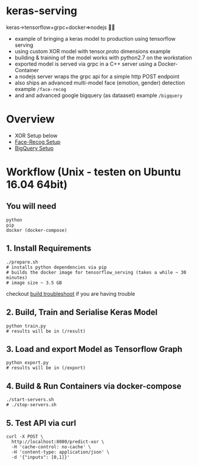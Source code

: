 # keras-serving

keras->tensorflow+grpc+docker=>nodejs :whale::fire:

- example of bringing a keras model to production using tensorflow serving
- using custom XOR model with tensor.proto dimensions example
- building & training of the model works with python2.7 on the workstation
- exported model is served via grpc in a C++ server using a Docker-Container
- a nodejs server wraps the grpc api for a simple http POST endpoint
- also ships an advanced multi-model face (emotion, gender) detection example `/face-recog`
- and and advanced google bigquery (as dataaset) example `/bigquery`

# Overview

* XOR Setup below
* [Face-Recog Setup](face-recog/)
* [BigQuery Setup](bigquery/)


# Workflow (Unix - testen on Ubuntu 16.04 64bit)

## You will need

```
python
pip
docker (docker-compose)
```

## 1. Install Requirements

```
./prepare.sh
# installs python dependencies via pip
# builds the docker image for tensorflow_serving (takes a while ~ 30 minutes)
# image size ~ 3.5 GB
```
checkout [build troubleshoot](build.md) if you are having trouble

## 2. Build, Train and Serialise Keras Model

```
python train.py
# results will be in (/result)
```

## 3. Load and export Model as Tensorflow Graph

```
python export.py
# results will be in (/export)
```

## 4. Build & Run Containers via docker-compose

```
./start-servers.sh
# ./stop-servers.sh
```

## 5. Test API via curl

```
curl -X POST \
  http://localhost:8080/predict-xor \
  -H 'cache-control: no-cache' \
  -H 'content-type: application/json' \
  -d '{"inputs": [0,1]}'
```
